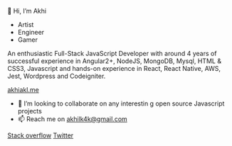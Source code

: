 👋 Hi, I’m Akhi
 
 - Artist
 - Engineer
 - Gamer

An enthusiastic Full-Stack JavaScript Developer with around 4 years of successful experience in Angular2+, NodeJS, MongoDB, Mysql, HTML & CSS3, Javascript and hands-on experience in React, React Native, AWS, Jest, Wordpress and Codeigniter.


[akhiakl.me](https://akhiakl.me)

- 💞️ I’m looking to collaborate on any interestin g open source Javascript projects
- 📫 Reach me on akhilk4k@gmail.com

[Stack overflow](https://stackoverflow.com/story/akhiakl) [Twitter](https://twitter.com/akhiakl)
